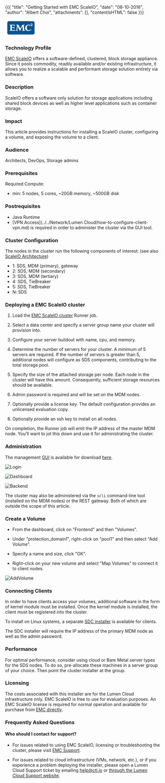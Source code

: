 {{{
  "title": "Getting Started with EMC ScaleIO",
  "date": "08-10-2016",
  "author": "Albert Choi",
  "attachments": [],
  "contentIsHTML": false
}}}

<img src="https://raw.githubusercontent.com/clc-runner/Assets/master/emc.png" style="border:0;max-width: 300px;"/>

### Technology Profile

[EMC ScaleIO](http://www.emc.com/storage/scaleio/index.htm) offers a
software-defined, clustered, block storage appliance. Since it pools
commodity, readily available and/or existing infrastructure, it allows
you to realize a scalable and performant storage solution entirely via
software.

### Description

ScaleIO offers a software only solution for storage applications
including shared block devices as well as higher level applications
such as container storage.

### Impact

This article provides instructions for installing a ScaleIO cluster,
configuring a volume, and exposing the volume to a client.

### Audience

Architects, DevOps, Storage admins

### Prerequisites

Required Compute:

* min: 5 nodes, 5 cores, ~20GB memory, ~500GB disk


### Postrequisites

* Java Runtime
* [VPN Access](../../Network/Lumen Cloud/how-to-configure-client-vpn.md) is required in order to administer the cluster via the GUI tool.


### Cluster Configuration

The nodes in the cluster run the following components of interest:
(see also [ScaleIO Architecture][arch])

- 1: SDS, MDM (primary), gateway
- 2: SDS, MDM (secondary)
- 3: SDS, MDM (tertiary)
- 4: SDS, TieBreaker
- 5: SDS, TieBreaker
- N: SDS


### Deploying a EMC ScaleIO cluster

1. Load the [EMC ScaleIO cluster][runner-cluster-permalink] Runner job.

2. Select a data center and specify a server group name your cluster will provision into.

3. Configure your server buildout with name, cpu, and memory.

4. Determine the number of servers for your cluster. A minimum of 5 servers are required.
   If the number of servers is greater than 5, additional nodes will configure as SDS components,
   contributing to the total storage pool.

5. Specify the size of the attached storage per node. Each node in the cluster will have this
   amount. Consequently, sufficient storage resources should be available.

6. Admin password is required and will be set on the MDM nodes.

7. Optionally provide a license key. The default configuration provides an unlicensed evaluation copy.

8. Optionally provide an ssh key to install on all nodes.


On completion, the Runner job will emit the IP address of the master MDM node. You'll want to jot this down
and use it for administrating the cluster.


### Administration

The management [GUI][gui] is available for download [here][gui].

![Login](../../images/emc/scaleio-login.png)

![Dashboard](../../images/emc/scaleio-dashboard.png)

![Backend](../../images/emc/scaleio-backend.png)

The cluster may also be administered via the `scli` command-line tool (installed on the MDM nodes)
or the REST gateway. Both of which are outside the scope of this article.


### Create a Volume

- From the dashboard, click on "Frontend" and then "Volumes".

- Under "protection_domain1", right-click on "pool1" and then select "Add Volume".

- Specify a name and size, click "OK".

- Right-click on your new volume and select "Map Volumes" to connect it to client nodes.


![AddVolume](../../images/emc/scaleio-add-volume.png)




### Connecting Clients

In order to have clients access your volumes, additional software in the form of kernel module must be installed.
Once the kernel module is installed, the client must be registered into the cluster.

To install on Linux systems, a separate [SDC installer][runner-client-permalink] is available for clients.

The SDC installer will require the IP address of the primary MDM node as well as the admin password.


### Performance

For optimal performance, consider using cloud or Bare Metal server types for the SDS nodes. To do so,
pre-allocate these machines in a server group of your choice. Then point the cluster installer at the group.



### Licensing

The costs associated with this installer are for the Lumen Cloud
infrastructure only. EMC ScaleIO is free to use for evaluation
purposes. An EMC ScaleIO license is required for normal operation and
available for purchase from [EMC directly][scaleio-store].


### Frequently Asked Questions


#### Who should I contact for support?

* For issues related to using EMC ScaleIO, licensing or
  troubleshooting the cluster, please visit
  [EMC Support][scaleio-support].

* For issues related to cloud infrastructure (VMs, network, etc.), or
  if you experience a problem deploying the installer, please open a Lumen Cloud Support ticket by emailing
  [help@ctl.io](mailto:help@ctl.io) or
  [through the Lumen Cloud Support website](https://t3n.zendesk.com/tickets/new).



[runner-cluster-permalink]: https://runner.ctl.io/product/bd967fd2-1fb5-4d8c-8dca-43a753624bcd-emc-scaleio-cluster
[runner-client-permalink]: https://runner.ctl.io/product/bd967fd2-1fb5-4d8c-8dca-43a753624bcd-emc-scaleio-client
[scaleio-store]: https://store.emc.com/us/Product-Family/EMC-ScaleIO-Products/EMC-ScaleIO/p/EMC-ScaleIO-Elastic-Storage
[scaleio-support]: https://support.emc.com/search/?text=scaleio

[product]: http://www.emc.com/storage/scaleio/index.htm
[eula]: https://installers.useast.os.ctl.io/emc/EULA.txt
[gui]: https://installers.useast.os.ctl.io/emc/gui/java.zip
[arch]: https://www.emc.com/collateral/white-papers/h14344-emc-scaleio-basic-architecture.pdf
